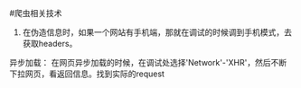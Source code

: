 #爬虫相关技术

1. 在伪造信息时，如果一个网站有手机端，那就在调试的时候调到手机模式，去获取headers。

异步加载：
在网页异步加载的时候，在调试处选择'Network'-'XHR'，然后不断下拉网页，看返回信息。找到实际的request